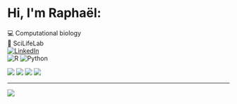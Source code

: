 # Hi, I'm Raphaël:
💻 Computational biology <br>
🌱 SciLifeLab <br>
[![LinkedIn](https://img.shields.io/badge/LinkedIn-%230077B5.svg?logo=linkedin&logoColor=white)](https://linkedin.com/in/raphael-mauron) <br>
![R](https://img.shields.io/badge/r-%23276DC3.svg?style=for-the-badge&logo=r&logoColor=white) ![Python](https://img.shields.io/badge/python-3670A0?style=for-the-badge&logo=python&logoColor=ffdd54) <br>



![](https://github-readme-stats.vercel.app/api?username=rmauron&theme=shadow_green&hide_border=true&include_all_commits=false&count_private=false) 
![](https://nirzak-streak-stats.vercel.app/?user=rmauron&theme=shadow_green&hide_border=true) 
![](https://github-readme-stats.vercel.app/api/top-langs/?username=rmauron&theme=shadow_green&hide_border=true&include_all_commits=false&count_private=false&layout=compact)
![](https://github-contributor-stats.vercel.app/api?username=rmauron&limit=5&theme=shadow_green&combine_all_yearly_contributions=true)

---
[![](https://visitcount.itsvg.in/api?id=rmauron&icon=2&color=3)](https://visitcount.itsvg.in)
